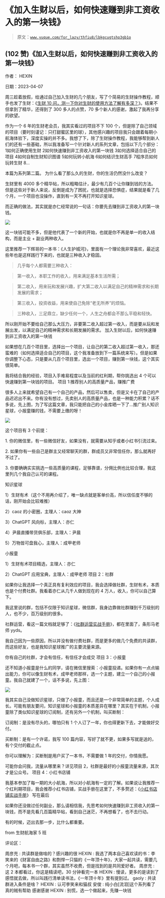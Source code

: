 # 《加入生财以后，如何快速赚到非工资收入的第一块钱》

> 原文：[`www.yuque.com/for_lazy/thfiu8/lbkgcugtshp3gb1o`](https://www.yuque.com/for_lazy/thfiu8/lbkgcugtshp3gb1o)



## (102 赞)《加入生财以后，如何快速赚到非工资收入的第一块钱》 

作者： HEXIN 

日期：2023-04-07 

周三趁着放假，给通过自己加入生财的几个朋友，写了个简易的生财操作教程，顺手也发了生财：《[生财 10 问，测一下你对生财的使用方法了解有多深？](https://articles.zsxq.com/id_n6rf9zg7rqab.html)》。结果不但拿到了精华，还得到了 300 多人的点赞，70 多个新人的感谢，激起了我再分享的欲望。 

作为一个 6 年的生财老会员，我其实看过的项目不下 100 个，但是除了自己领域的项目（要时刻谨记：只打甜蜜区里的球），其他感兴趣的项目我只会跟着每期小航海体验下，深度实操的并不多。我想了下，除了生财操作教程，我能够帮到新人们的还有一些基础，所以我准备写一个针对新人的系列文章，包括以下几个部分： <ne-oli index-type="0"><ne-oli-i>1</ne-oli-i><ne-oli-c class="ne-oli-content" id="u7f1003d7" data-lake-id="u7f1003d7">如何正确使用生财</ne-oli-c></ne-oli> <ne-oli index-type="0"><ne-oli-i>2</ne-oli-i><ne-oli-c class="ne-oli-content" id="u89d50631" data-lake-id="u89d50631">如何快速赚到非工资收入的第一块钱</ne-oli-c></ne-oli> <ne-oli index-type="0"><ne-oli-i>3</ne-oli-i><ne-oli-c class="ne-oli-content" id="ube0f21f1" data-lake-id="ube0f21f1">如何选择适合自己的项目</ne-oli-c></ne-oli> <ne-oli index-type="0"><ne-oli-i>4</ne-oli-i><ne-oli-c class="ne-oli-content" id="ueda9e246" data-lake-id="ueda9e246">如何自制生财知识图谱</ne-oli-c></ne-oli> <ne-oli index-type="0"><ne-oli-i>5</ne-oli-i><ne-oli-c class="ne-oli-content" id="u047be667" data-lake-id="u047be667">如何玩转小航海</ne-oli-c></ne-oli> <ne-oli index-type="0"><ne-oli-i>6</ne-oli-i><ne-oli-c class="ne-oli-content" id="u79ebd66a" data-lake-id="u79ebd66a">如何结识生财高手</ne-oli-c></ne-oli> <ne-oli index-type="0"><ne-oli-i>7</ne-oli-i><ne-oli-c class="ne-oli-content" id="u6ebc700b" data-lake-id="u6ebc700b">程序员如何玩转生财</ne-oli-c></ne-oli> <ne-oli index-type="0"><ne-oli-i>8</ne-oli-i><ne-oli-c class="ne-oli-content" id="u20c4b796" data-lake-id="u20c4b796">...</ne-oli-c></ne-oli> 

本篇为系列第二篇。 <ne-h3 id="18de6d85" data-lake-id="18de6d85">为什么看了那么久的生财，你的生活仍然没什么改变？</ne-h3> 

生财里有 4000 多个精华帖，所以粗略估计，最少有几百个让你赚到钱的方法。但是这些对于新人来说，反倒是成为了困扰，也就是选择恐惧症，结果就是看了几个月，一个项目也没操作，直到有一天不再打开知识星球。 

而正确的做法，其实就是亦仁经常说的一句话：你要先去赚到非工资收入的第一块钱。 

![](img/e6aa1bd819aa8cab7f31f5feb96f893d.png) 

这一块钱可能不多，但是他代表了一个新的开始，也就是你不再是单一的收入结构，而是主业 + 副业两种收入。 

这里推荐一下辉哥的一本书：《人生护城河》，里面有一个理论我非常喜欢，最近这些年也是这样践行下来的，也就是三种收入才稳固。 

> 几乎每个人都需要三种收入： 

> 第一收入，本职工作的收入，用来满足基本生活所需； 

> 第二收入，用来玩和发展兴趣，扩大第二收入以满足自己的精神需求和长期发展的需求； 

> 第三收入，投资收益，用来使自己免除“老无所养”的烦恼。 

> 三种收入，三足鼎立，缺少任何一个，人生之舟都会不那么平稳和轻快。 

所以刚开始不要给自己那么大压力，非要第二收入超过第一收入，而是要从玩和发展出发，以满足自己的精神需求和长期发展的需求。 <ne-h3 id="b2387131" data-lake-id="b2387131">加入生财以后，如何快速赚到非工资收入的第一块钱</ne-h3> 

如果想在几百个项目里，选择出一个项目，让自己的第二收入超过第一收入，那还蛮难的（如何选择适合自己的项目，这个我准备放到下一篇系统来写）。但是如果你调整下心态，只是要从几百个项目里，选出一个项目，赚到第一块钱，这个其实很简单。 

我将结合我的经验，项目入手难易程度以及当前的红利期，帮你挑选出 4 个可以快速赚到第一块钱的项目。 <ne-h3 id="9039450f" data-lake-id="9039450f"> </ne-h3> <ne-h3 id="33fa7288" data-lake-id="33fa7288">项目 1:推荐别人的高质量产品，赚推广费</ne-h3> 

很多人上来就希望自己有一个自己的产品，然后可以售卖，但是又卡在了自己的产品迟迟出不来。你有没有想过，先卖别人的高质量产品，也是一种能力积累？话不多说，先上图，为了写这篇文章，我只能把自己的小金库晒一下了...推广别人知识星球，小报童赚的钱，不需要上缴的呀！ 

![](img/4c9c23ec7fd3fc44abe64b2802ded76d.png) 

这个项目有 3 个前提： 

1\. 你的微信里，有一些微信好友，如果没有，就需要从知乎或者小红书引流过来。 

2\. 如果你有一些自己是群主又经常聊天的群，群成员又非常信任你，那么就再好不过了。 

3\. 你要确确实实挑选一些高质量的课程，足够靠谱，分佣比例也比较合理，我这里列几个我自己认可的课程。 

知识星球 

1）生财有术（这个不用再介绍了，唯一缺点就是客单价高，所以信任度不够的话，刚开始会比较难推） 

2）caoz 的小密圈，主理人：caoz 大神 

3）ChatGPT 风向标，主理人：亦仁 

4）尹晨直播带货俱乐部，主理人：尹晨 

5）万物皆可盘我心，主理人：成甲老师 

小报童 

1）生财有术项目精选，主理人：亦仁 

2）ChatGPT 应用宝典，主理人：成甲老师 <ne-h3 id="5853cbd8" data-lake-id="5853cbd8">项目 2：社群</ne-h3> 

如果你让我选择一个真正具有复利效应的项目，我会选择做社群，生财有术，本质也是个付费社群。我看着亦仁从几千人做到现在的 4 万人，收入，你可以自己算下。 

我这里说的群，包括不仅限于知识星球，微信群，我身边靠做社群赚到千万级别的人，也不少，百万级别的很多。 

社群运营，看这一篇文档就足够了：《[社群运营实战手册](https://search01.shengcaiyoushu.com/docx/XnBxdiqBQoSouKxORtlcLZkrn5c)》，都在里面了，条形马老师 yyds。 

我自己因为一些原因，所以并没有做付费社群，而是更多的做几个免费的共读群，而这些好友，也是我知识星球推广的主要流量来源。 

你有自己的社群，才会有信任，有信任才会成交 <ne-h3 id="b8ac0ccc" data-lake-id="b8ac0ccc">项目 3：小报童</ne-h3> 

还不知道小报童是什么的同学，请在微信里搜索：小报童投递。如果你有一点点输出能力，你可以像生财有术，成甲老师那样，选一个主题，建立一个自己的小报童。我自己就建了一个，话不多说，先上图： 

![](img/602ecbffdff85598cf631b6e60578bc1.png) 

我其实自己没做知识星球，只做了小报童，而且还是一个非常简单的主题，个人成长。可能有朋友要问，知识星球和小报童的本质差异在哪里？其实在于机制，小报童除了类似知识星球的订阅制，还有另外一个机制，叫买断制： 

订阅制：是没有尽头的，哪怕只有 1 个人订了一年，你也得更新下去，才能做好交付。 

买断制：是有一个许诺，我写 100 篇内容，写好了就不更，如果多写就是送的，有个交付的截止点。 

你可以理解为：买断制是用户买了一本书，不需要做 1 年的交付，你情我愿。 

可能你会问我，流量从哪里来？详见项目 2，社群是最好的小报童流量来源，其次才是公众号。 <ne-h3 id="b8c53eca" data-lake-id="b8c53eca">项目 4：小红书店铺</ne-h3> 

我基本参加了每一期的大小航海，所以对小航海有一定的了解。如果说让我推荐一个红利期项目，我会推荐小红书店铺，实战手册在这里了，不多赘述：《[小红书店铺实战手册](https://search01.shengcaiyoushu.com/docx/UPopdkPrTomRNixRNjBcCnPVngb)》 <ne-h3 id="9d0b365b" data-lake-id="9d0b365b">写在最后</ne-h3> 

如果你还没做过任何副业，那么请相信我，先思考如何快速赚到非工资收入的第一块钱，而不是先看几百篇精华帖，看到自己迷茫，不再想看了，也不去行动。 

有的时候，迈出去那一步，比什么都重要。 

from 生财航海家 5 班 

评论区： 

周彦充 : 共读群是做啥的？感兴趣的很 HEXIN : 我选了两本自己喜欢读的书：李笑来的《财富自由之路》和剽悍一只猫的《一年顶十年》，大家一起共读，需要几个月吧，每本书一个群，其实虽然不收费，但是找到的是共同爱好者。 周彦充 : 这 2 本都看过，你这是精读吧，30 分钟看完一本 HEXIN : 慢读，更多的是读到了感悟就去做，所以叫践行清单读书法，《一年顶十年》里有提到过。 gaoly : 共读群进入条件是啥？ HEXIN : 认可李笑来和猫叔 安俊 : 纯小白[流泪]这个系列看了真的贼有帮助 感谢感谢 HEXIN : 别慌，选一个做起来，先赚一块钱